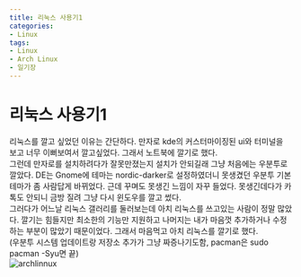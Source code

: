 ```yaml
---
title: 리눅스 사용기1
categories:
- Linux
tags:
- Linux
- Arch Linux
- 일기장
---
```


# 리눅스 사용기1

리눅스를 깔고 싶었던 이유는 간단하다. 만자로 kde의 커스터마이징된 ui와 터미널을 보고 너무 이뻐보여서 깔고싶었다. 그래서 노트북에 깔기로 했다.   
그런데 만자로를 설치하려다가 잘못만졌는지 설치가 안되길래 그냥 처음에는 우분투로 깔았다. DE는 Gnome에 테마는 nordic-darker로 설정하였더니 못생겼던 우분투 기본 테마가 좀 사람답게 바뀌었다. 근데 꾸며도 못생긴 느낌이 자꾸 들었다. 못생긴데다가 카톡도 안되니 금방 질려 그냥 다시 윈도우를 깔고 썼다.   
그러다가 어느날 리눅스 갤러리를 둘러보는데 아치 리눅스를 쓰고있는 사람이 정말 많았다. 깔기는 힘들지만 최소한의 기능만 지원하고 나머지는 내가 마음껏 추가하거나 수정하는 부분이 많았기 때문이었다. 그래서 마음먹고 아치 리눅스를 깔기로 했다.   
(우분투 시스템 업데이트랑 저장소 추가가 그냥 짜증나기도함, pacman은 sudo pacman -Syu면 끝)   
![archlinnux](/images/arch.png)